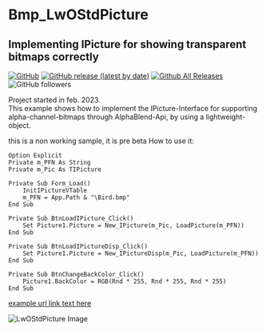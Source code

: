 # Bmp_LwOStdPicture  
## Implementing IPicture for showing transparent bitmaps correctly

[![GitHub](https://img.shields.io/github/license/OlimilO1402/Bmp_LwOStdPicture?style=plastic)](https://github.com/OlimilO1402/Bmp_LwOStdPicture/blob/master/LICENSE) 
[![GitHub release (latest by date)](https://img.shields.io/github/v/release/OlimilO1402/Bmp_LwOStdPicture?style=plastic)](https://github.com/OlimilO1402/Bmp_LwOStdPicture/releases/latest)
[![Github All Releases](https://img.shields.io/github/downloads/OlimilO1402/Bmp_LwOStdPicture/total.svg)](https://github.com/OlimilO1402/Bmp_LwOStdPicture/releases/download/v1.0.0/Bmp_LwOStdPicture_v1.0.0.zip)
![GitHub followers](https://img.shields.io/github/followers/OlimilO1402?style=social)


Project started in feb. 2023.  
This example shows how to implement the IPicture-Interface for supporting alpha-channel-bitmaps through AlphaBlend-Api, by using a lightweight-object. 

this is a non working sample, it is pre beta
How to use it:
```vba
Option Explicit
Private m_PFN As String
Private m_Pic As TIPicture

Private Sub Form_Load()
    InitIPictureVTable
    m_PFN = App.Path & "\Bird.bmp"
End Sub

Private Sub BtnLoadIPicture_Click()
    Set Picture1.Picture = New_IPicture(m_Pic, LoadPicture(m_PFN))
End Sub

Private Sub BtnLoadIPictureDisp_Click()
    Set Picture1.Picture = New_IPictureDisp(m_Pic, LoadPicture(m_PFN))
End Sub

Private Sub BtnChangeBackColor_Click()
    Picture1.BackColor = RGB(Rnd * 255, Rnd * 255, Rnd * 255)
End Sub

```

[example url link text here](https://link-url-here.org) 

![LwOStdPicture Image](Resources/LwOStdPicture.png "LwOStdPicture Image")
